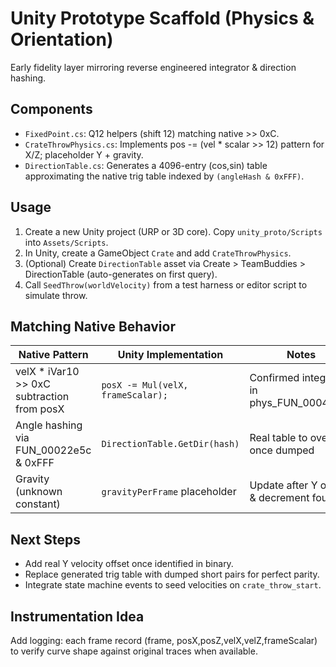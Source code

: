 # Unity Prototype Scaffold (Physics & Orientation)

Early fidelity layer mirroring reverse engineered integrator & direction hashing.

## Components

- `FixedPoint.cs`: Q12 helpers (shift 12) matching native >> 0xC.
- `CrateThrowPhysics.cs`: Implements pos -= (vel * scalar >> 12) pattern for X/Z; placeholder Y + gravity.
- `DirectionTable.cs`: Generates a 4096-entry (cos,sin) table approximating the native trig table indexed by `(angleHash & 0xFFF)`.

## Usage

1. Create a new Unity project (URP or 3D core). Copy `unity_proto/Scripts` into `Assets/Scripts`.
2. In Unity, create a GameObject `Crate` and add `CrateThrowPhysics`.
3. (Optional) Create `DirectionTable` asset via Create > TeamBuddies > DirectionTable (auto-generates on first query).
4. Call `SeedThrow(worldVelocity)` from a test harness or editor script to simulate throw.

## Matching Native Behavior

| Native Pattern | Unity Implementation | Notes |
|----------------|---------------------|-------|
| velX * iVar10 >> 0xC subtraction from posX | `posX -= Mul(velX, frameScalar);` | Confirmed integrator in phys_FUN_000406ac |
| Angle hashing via FUN_00022e5c & 0xFFF | `DirectionTable.GetDir(hash)` | Real table to override once dumped |
| Gravity (unknown constant) | `gravityPerFrame` placeholder | Update after Y offset & decrement found |

## Next Steps

- Add real Y velocity offset once identified in binary.
- Replace generated trig table with dumped short pairs for perfect parity.
- Integrate state machine events to seed velocities on `crate_throw_start`.

## Instrumentation Idea

Add logging: each frame record (frame, posX,posZ,velX,velZ,frameScalar) to verify curve shape against original traces when available.

